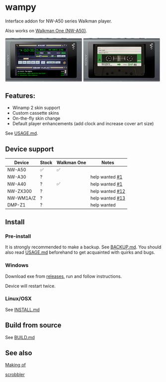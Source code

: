 wampy
=====

Interface addon for NW-A50 series Walkman player.

Also works on [Walkman One (NW-A50)](https://www.mrwalkman.com/p/sony-nw-a50series-custom-firmware.html).

<img src="images/winamp.png" alt="winamp" width="49%">&nbsp;<img src="images/cassette.png" alt="cassette" width="49%">

## Features:

- Winamp 2 skin support
- Custom cassette skins
- On-the-fly skin change
- Default player enhancements (add clock and increase cover art size)

See [USAGE.md](./USAGE.md).

## Device support

| Device    | Stock | Walkman One | Notes                                                            |
|-----------|-------|-------------|------------------------------------------------------------------|
| NW-A50    | ✅     | ✅           |                                                                  |
| NW-A30    | ?     |             | help wanted [#1](https://github.com/unknown321/wampy/issues/1)   |
| NW-A40    | ?     | ✅           | help wanted [#1](https://github.com/unknown321/wampy/issues/1)   |
| NW-ZX300  | ?     |             | help wanted [#12](https://github.com/unknown321/wampy/issues/12) |
| NW-WM1A/Z | ?     |             | help wanted [#13](https://github.com/unknown321/wampy/issues/13) |
| DMP-Z1    | ?     |             | help wanted                                                      |

## Install

### Pre-install

It is strongly recommended to make a backup. See [BACKUP.md](./BACKUP.md).
You should also read [USAGE.md](./USAGE.md) beforehand to get acquainted with quirks and bugs.

### Windows

Download exe from [releases](https://github.com/unknown321/wampy/releases), run and follow instructions.

Device will restart twice.

### Linux/OSX

See [INSTALL.md](./INSTALL.md)

## Build from source

See [BUILD.md](./BUILD.md)

## See also

[Making of](./MAKING_OF.md)

[scrobbler](https://github.com/unknown321/scrobbler)
